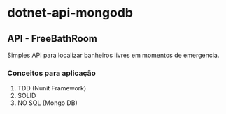 # dotnet-api-mongodb

## API - FreeBathRoom 

Simples API para localizar banheiros livres em momentos de emergencia. 

### Conceitos para aplicação 

1. TDD (Nunit Framework)
2. SOLID
3. NO SQL (Mongo DB)

